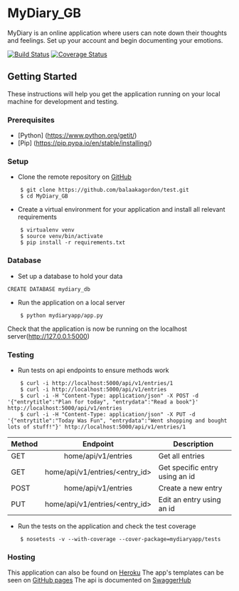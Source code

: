# MyDiary_GB

MyDiary is an online application where users can note down their thoughts and feelings. Set up your account and begin documenting your emotions.

[![Build Status](https://travis-ci.org/balaakagordon/challenge3.svg?branch=finish_feedback)](https://travis-ci.org/balaakagordon/challenge3)
[![Coverage Status](https://coveralls.io/repos/github/balaakagordon/challenge3/badge.svg)](https://coveralls.io/github/balaakagordon/challenge3)


## Getting Started
These instructions will help you get the application running on your local machine for development and testing.

### Prerequisites
* [Python] (https://www.python.org/getit/)
* [Pip] (https://pip.pypa.io/en/stable/installing/)

### Setup
* Clone the remote repository on [GitHub](https://github.com/new)
```
    $ git clone https://github.com/balaakagordon/test.git
    $ cd MyDiary_GB
```

* Create a virtual environment for your application and install all relevant requirements
```
    $ virtualenv venv
    $ source venv/bin/activate
    $ pip install -r requirements.txt
```

### Database
* Set up a database to hold your data
```
CREATE DATABASE mydiary_db
```

* Run the application on a local server
```
    $ python mydiaryapp/app.py
```
Check that the application is now be running on the localhost server(http://127.0.0.1:5000)

### Testing
* Run tests on api endpoints to ensure methods work
```
    $ curl -i http://localhost:5000/api/v1/entries/1
    $ curl -i http://localhost:5000/api/v1/entries
    $ curl -i -H "Content-Type: application/json" -X POST -d '{"entrytitle":"Plan for today", "entrydata":"Read a book"}' http://localhost:5000/api/v1/entries
    $ curl -i -H "Content-Type: application/json" -X PUT -d '{"entrytitle":"Today Was Fun", "entrydata":"Went shopping and bought lots of stuff!"}' http://localhost:5000/api/v1/entries/1
```

| Method       | Endpoint           | Description  |
| ------------- |:-------------:| -----|
| GET      | home/api/v1/entries | Get all entries
| GET      | home/api/v1/entries/<entry_id>      | Get specific entry using an id |
| POST | home/api/v1/entries      | Create a new entry |
| PUT      | home/api/v1/entries/<entry_id>      | Edit an entry using an id |

* Run the tests on the application and check the test coverage
```
    $ nosetests -v --with-coverage --cover-package=mydiaryapp/tests
```
### Hosting

This application can also be found on [Heroku](https://mydiary-gbalaaka.herokuapp.com/home/api/v1/entries)
The app's templates can be seen on [GitHub pages](https://balaakagordon.github.io/MyDiary_GB/)
The api is documented on [SwaggerHub](virtserver.swaggerhub.com/Andela_Gordon/MyDiary_GB/1)